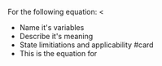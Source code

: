 
For the following equation: $<% tp.file.cursor(1) %>$
- Name it's variables
- Describe it's meaning
- State limitiations and applicability
#card 
- This is the equation for 

